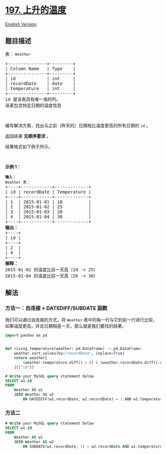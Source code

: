 # [197. 上升的温度](https://leetcode.cn/problems/rising-temperature)

[English Version](/solution/0100-0199/0197.Rising%20Temperature/README_EN.md)

## 题目描述

<!-- 这里写题目描述 -->

<div class="original__bRMd">
<div>
<p>表：&nbsp;<code>Weather</code></p>

<pre>
+---------------+---------+
| Column Name   | Type    |
+---------------+---------+
| id            | int     |
| recordDate    | date    |
| temperature   | int     |
+---------------+---------+
id 是该表具有唯一值的列。
该表包含特定日期的温度信息</pre>

<p>&nbsp;</p>

<p>编写解决方案，找出与之前（昨天的）日期相比温度更高的所有日期的 <code>id</code> 。</p>

<p>返回结果 <strong>无顺序要求</strong> 。</p>

<p>结果格式如下例子所示。</p>

<p>&nbsp;</p>

<p><strong class="example">示例 1：</strong></p>

<pre>
<code><strong>输入：</strong>
Weather 表：</code>
+----+------------+-------------+
| id | recordDate | Temperature |
+----+------------+-------------+
| 1  | 2015-01-01 | 10          |
| 2  | 2015-01-02 | 25          |
| 3  | 2015-01-03 | 20          |
| 4  | 2015-01-04 | 30          |
+----+------------+-------------+
<strong>输出：</strong>
+----+
| id |
+----+
| 2  |
| 4  |
+----+
<strong>解释：</strong>
2015-01-02 的温度比前一天高（10 -&gt; 25）
2015-01-04 的温度比前一天高（20 -&gt; 30）</pre>
</div>
</div>

## 解法

### 方法一：自连接 + DATEDIFF/SUBDATE 函数

我们可以通过自连接的方式，将 `Weather` 表中的每一行与它的前一行进行比较，如果温度更高，并且日期相差一天，那么就是我们要找的结果。

<!-- tabs:start -->

```python
import pandas as pd


def rising_temperature(weather: pd.DataFrame) -> pd.DataFrame:
    weather.sort_values(by="recordDate", inplace=True)
    return weather[
        (weather.temperature.diff() > 0) & (weather.recordDate.diff().dt.days == 1)
    ][["id"]]
```

```sql
# Write your MySQL query statement below
SELECT w1.id
FROM
    Weather AS w1
    JOIN Weather AS w2
        ON DATEDIFF(w1.recordDate, w2.recordDate) = 1 AND w1.temperature > w2.temperature;
```

<!-- tabs:end -->

### 方法二

<!-- tabs:start -->

```sql
# Write your MySQL query statement below
SELECT w1.id
FROM
    Weather AS w1
    JOIN Weather AS w2
        ON SUBDATE(w1.recordDate, 1) = w2.recordDate AND w1.temperature > w2.temperature;
```

<!-- tabs:end -->

<!-- end -->
